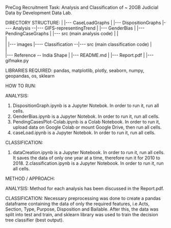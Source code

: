 PreCog Recruitment Task: Analysis and Classification of ~ 20GB Judicial Data by Development Data Lab.

DIRECTORY STRUCTURE:
|                |--- CaseLoadGraphs
|                |--- DispositionGraphs
|---- Analysis --|--- GIFS-representingTrend
|                |--- GenderBias
|                |--- PendingCaseGraphs
|                |--- src (main analysis code)
|
|                     
|              
|                      |--- images
|---- Classification --|--- src (main classification code)
|                    
|                  
|--- Reference -- India Shape
|
|--- README.md
|
|--- Report.pdf
|
|--- gifmake.py

LIBRARIES REQUIRED: pandas, matplotlib, plotly, seaborn, numpy, geopandas, os, sklearn


HOW TO RUN:

ANALYSIS:
1. DispositionGraph.ipynb is a Jupyter Notebok. In order to run it, run all cells.
2. GenderBias.ipynb is a Jupyter Notebok. In order to run it, run all cells.
3. PendingCasesPlot-Colab.ipynb is a Colab Notebook. In order to run it, upload data on Google Colab or mount Google Drive, then run all cells.
4. caseLoad.ipynb is a Jupyter Notebok. In order to run it, run all cells.

CLASSIFICATION:
1. dataCreation.ipynb is a Jupyter Notebook. In order to run it, run all cells. It saves the data of only one year at a time, therefore run it for 2010 to 2018.
2.classification.ipynb is a Jupyter Notebook. In order to run it, run all cells. 

METHOD / APPROACH:

ANALYSIS:
Method for each analysis has been discussed in the Report.pdf.

CLASSIFICATION:
Necessary preprocessing was done to create a pandas dataframe containing the data of only the required features, i.e Acts, Section, Type, Purpose, Disposition and Bailable. After this, the data was split into test and train, and sklearn library was used to train the decision tree classifier (best output).
